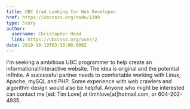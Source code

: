 ```yaml
---
title: UBC Grad Looking for Web Developer 
href: https://ubccsss.org/node/1399
type: Story
author:
  username: Christopher Head
  link: https://ubccsss.org/user/2
date: 2010-10-19T03:33:00.000Z
---
```


<div class="field field-name-body field-type-text-with-summary field-label-hidden"><div class="field-items"><div class="field-item even"><p>I&apos;m seeking a ambitious UBC programmer to help create an informational/interactive website. The idea is original and the potential infinite. A successful partner needs to comfortable working with Linux, Apache, mySQL and PHP. Some experience with web crawlers and algorithm design would also be helpful. Anyone who might be interested can contact me [ed: Tim Love] at timhlove[at]hotmail.com, or 604-202-4935.</p>
</div></div></div>    <footer>
          </footer>
